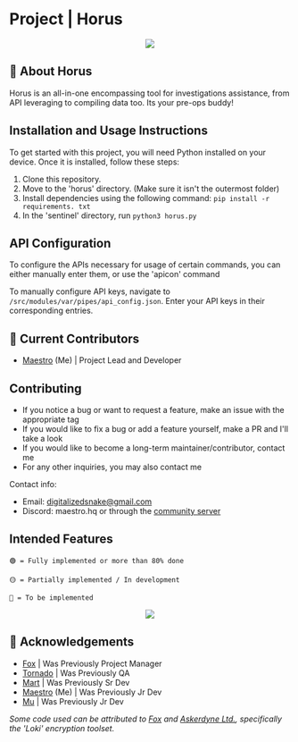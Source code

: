 # Project | Horus

<p align="center">
  <img src="https://i.ibb.co/kcvtBM0/Screenshot-2024-04-15-at-7-01-47-PM.png"/>
</p>

## 🚀 About Horus

Horus is an all-in-one encompassing tool for investigations assistance, from API leveraging to compiling data too. Its your pre-ops buddy! 

## Installation and Usage Instructions
To get started with this project, you will need Python installed on your device.
Once it is installed, follow these steps:

1. Clone this repository.
2. Move to the 'horus' directory. (Make sure it isn't the outermost folder)
3. Install dependencies using the following command: ```pip install -r requirements. txt```
4. In the 'sentinel' directory, run ```python3 horus.py```

## API Configuration
To configure the APIs necessary for usage of certain commands, you can either manually enter them, or use the 'apicon' command

To manually configure API keys, navigate to ```/src/modules/var/pipes/api_config.json```. Enter your API keys in their corresponding entries.

## 🤝 Current Contributors

- [Maestro](https://github.com/digitalized-snake) (Me) | Project Lead and Developer

## Contributing
- If you notice a bug or want to request a feature, make an issue with the appropriate tag
- If you would like to fix a bug or add a feature yourself, make a PR and I'll take a look
- If you would like to become a long-term maintainer/contributor, contact me
- For any other inquiries, you may also contact me

Contact info:
- Email: digitalizedsnake@gmail.com
- Discord: maestro.hq or through the [community server](https://discord.gg/PhkqXAT7Ax)
  
## Intended Features
```  
🟢 = Fully implemented or more than 80% done

🟡 = Partially implemented / In development

🔴 = To be implemented
```

<p align="center">
  <img src="https://i.ibb.co/Lrzj2Mf/Screenshot-2024-04-15-at-7-02-02-PM.png"/>
</p>


## 🤝 Acknowledgements

- [Fox](https://github.com/1T57H3F0X) | Was Previously Project Manager
- [Tornado](https://github.com/digitalsilicon) | Was Previously QA
- [Mart](https://github.com/marvhus) | Was Previously Sr Dev
- [Maestro](https://github.com/digitalized-snake) (Me) | Was Previously Jr Dev
- [Mu](https://github.com/IamMU) | Was Previously Jr Dev

*Some code used can be attributed to [Fox](https://github.com/FoxIDK) and [Askerdyne Ltd.](https://askerdyne.com/), specifically the 'Loki' encryption toolset.*
